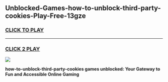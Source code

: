 
## Unblocked-Games-how-to-unblock-third-party-cookies-Play-Free-13gze
<h3>
<a href="https://premium76.site?title=how-to-unblock-third-party-cookies&ref=20M">CLICK TO PLAY</a></h3>
<hr>

<h3>
<a href="https://premium76.site?title=how-to-unblock-third-party-cookies&ref=20M">CLICK 2 PLAY</a>
  
</h3>

<a href="https://premium76.site?title=how-to-unblock-third-party-cookies&ref=19M"><img src="https://clearcache.store/games.png"></a>


**how-to-unblock-third-party-cookies games unblocked: Your Gateway to Fun and Accessible Online Gaming**
